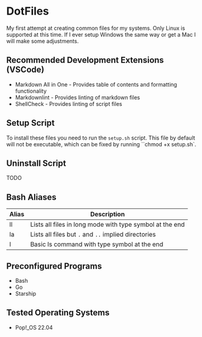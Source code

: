 # DotFiles

My first attempt at creating common files for my systems. Only Linux is supported at this time. If I ever setup Windows the same way or get a Mac I will make some adjustments.

## Recommended Development Extensions (VSCode)

* Markdown All in One - Provides table of contents and formatting functionality
* Markdownlint - Provides linting of markdown files
* ShellCheck - Provides linting of script files

## Setup Script

To install these files you need to run the `setup.sh` script. This file by default will not be executable, which can be fixed by running ``chmod +x setup.sh`.

## Uninstall Script

TODO

## Bash Aliases

| Alias | Description                                              |
| ----- | -------------------------------------------------------- |
| ll    | Lists all files in long mode with type symbol at the end |
| la    | Lists all files but `.` and `..` implied directories     |
| l     | Basic ls command with type symbol at the end             |

## Preconfigured Programs

* Bash
* Go
* Starship

## Tested Operating Systems

* Pop!_OS 22.04
